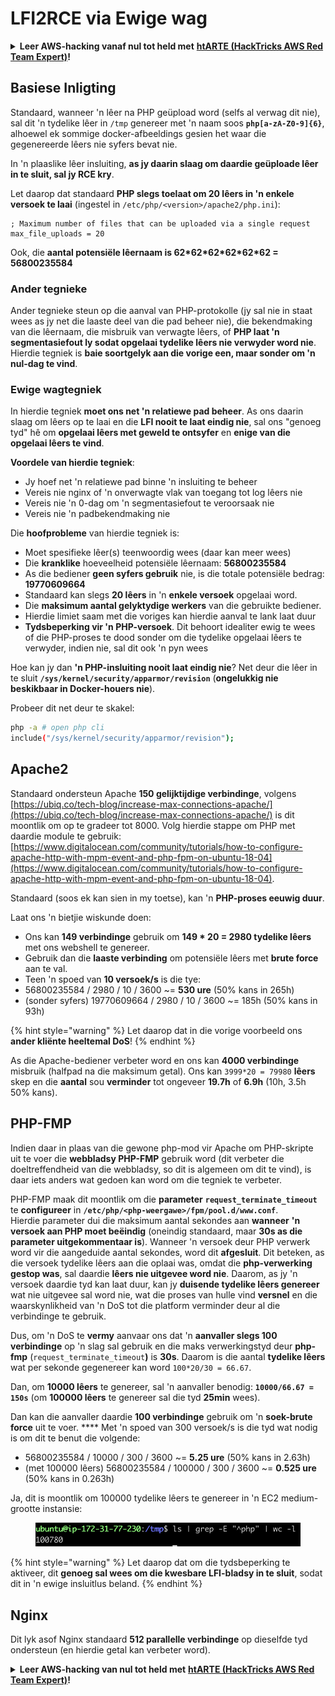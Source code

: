# LFI2RCE via Ewige wag

<details>

<summary><strong>Leer AWS-hacking vanaf nul tot held met</strong> <a href="https://training.hacktricks.xyz/courses/arte"><strong>htARTE (HackTricks AWS Red Team Expert)</strong></a><strong>!</strong></summary>

Ander maniere om HackTricks te ondersteun:

* As jy wil sien dat jou **maatskappy geadverteer word in HackTricks** of **HackTricks aflaai in PDF-formaat** Kontroleer die [**INSKRYWINGSPLANNE**](https://github.com/sponsors/carlospolop)!
* Kry die [**amptelike PEASS & HackTricks swag**](https://peass.creator-spring.com)
* Ontdek [**Die PEASS Familie**](https://opensea.io/collection/the-peass-family), ons versameling van eksklusiewe [**NFT's**](https://opensea.io/collection/the-peass-family)
* **Sluit aan by die** 💬 [**Discord-groep**](https://discord.gg/hRep4RUj7f) of die [**telegram-groep**](https://t.me/peass) of **volg** ons op **Twitter** 🐦 [**@carlospolopm**](https://twitter.com/hacktricks\_live)**.**
* **Deel jou haktruuks deur PR's in te dien by die** [**HackTricks**](https://github.com/carlospolop/hacktricks) en [**HackTricks Cloud**](https://github.com/carlospolop/hacktricks-cloud) github-opslag.

</details>

## Basiese Inligting

Standaard, wanneer 'n lêer na PHP geüpload word (selfs al verwag dit nie), sal dit 'n tydelike lêer in `/tmp` genereer met 'n naam soos **`php[a-zA-Z0-9]{6}`**, alhoewel ek sommige docker-afbeeldings gesien het waar die gegenereerde lêers nie syfers bevat nie.

In 'n plaaslike lêer insluiting, **as jy daarin slaag om daardie geüploade lêer in te sluit, sal jy RCE kry**.

Let daarop dat standaard **PHP slegs toelaat om 20 lêers in 'n enkele versoek te laai** (ingestel in `/etc/php/<version>/apache2/php.ini`):
```
; Maximum number of files that can be uploaded via a single request
max_file_uploads = 20
```
Ook, die **aantal potensiële lêernaam is 62\*62\*62\*62\*62\*62 = 56800235584**

### Ander tegnieke

Ander tegnieke steun op die aanval van PHP-protokolle (jy sal nie in staat wees as jy net die laaste deel van die pad beheer nie), die bekendmaking van die lêernaam, die misbruik van verwagte lêers, of **PHP laat 'n segmentasiefout ly sodat opgelaai tydelike lêers nie verwyder word nie**.\
Hierdie tegniek is **baie soortgelyk aan die vorige een, maar sonder om 'n nul-dag te vind**.

### Ewige wagtegniek

In hierdie tegniek **moet ons net 'n relatiewe pad beheer**. As ons daarin slaag om lêers op te laai en die **LFI nooit te laat eindig nie**, sal ons "genoeg tyd" hê om **opgelaai lêers met geweld te ontsyfer** en **enige van die opgelaai lêers te vind**.

**Voordele van hierdie tegniek**:

* Jy hoef net 'n relatiewe pad binne 'n insluiting te beheer
* Vereis nie nginx of 'n onverwagte vlak van toegang tot log lêers nie
* Vereis nie 'n 0-dag om 'n segmentasiefout te veroorsaak nie
* Vereis nie 'n padbekendmaking nie

Die **hoofprobleme** van hierdie tegniek is:

* Moet spesifieke lêer(s) teenwoordig wees (daar kan meer wees)
* Die **kranklike** hoeveelheid potensiële lêernaam: **56800235584**
* As die bediener **geen syfers gebruik** nie, is die totale potensiële bedrag: **19770609664**
* Standaard kan slegs **20 lêers** in 'n **enkele versoek** opgelaai word.
* Die **maksimum aantal gelyktydige werkers** van die gebruikte bediener.
* Hierdie limiet saam met die voriges kan hierdie aanval te lank laat duur
* **Tydsbeperking vir 'n PHP-versoek**. Dit behoort idealiter ewig te wees of die PHP-proses te dood sonder om die tydelike opgelaai lêers te verwyder, indien nie, sal dit ook 'n pyn wees

Hoe kan jy dan **'n PHP-insluiting nooit laat eindig nie**? Net deur die lêer in te sluit **`/sys/kernel/security/apparmor/revision`** (**ongelukkig nie beskikbaar in Docker-houers nie**).

Probeer dit net deur te skakel:
```bash
php -a # open php cli
include("/sys/kernel/security/apparmor/revision");
```
## Apache2

Standaard ondersteun Apache **150 gelijktijdige verbindinge**, volgens [https://ubiq.co/tech-blog/increase-max-connections-apache/](https://ubiq.co/tech-blog/increase-max-connections-apache/) is dit moontlik om op te gradeer tot 8000. Volg hierdie stappe om PHP met daardie module te gebruik: [https://www.digitalocean.com/community/tutorials/how-to-configure-apache-http-with-mpm-event-and-php-fpm-on-ubuntu-18-04](https://www.digitalocean.com/community/tutorials/how-to-configure-apache-http-with-mpm-event-and-php-fpm-on-ubuntu-18-04).

Standaard (soos ek kan sien in my toetse), kan 'n **PHP-proses eeuwig duur**.

Laat ons 'n bietjie wiskunde doen:

* Ons kan **149 verbindinge** gebruik om **149 \* 20 = 2980 tydelike lêers** met ons webshell te genereer.
* Gebruik dan die **laaste verbinding** om potensiële lêers met **brute force** aan te val.
* Teen 'n spoed van **10 versoek/s** is die tye:
* 56800235584 / 2980 / 10 / 3600 \~= **530 ure** (50% kans in 265h)
* (sonder syfers) 19770609664 / 2980 / 10 / 3600 \~= 185h (50% kans in 93h)

{% hint style="warning" %}
Let daarop dat in die vorige voorbeeld ons **ander kliënte heeltemal DoS**!
{% endhint %}

As die Apache-bediener verbeter word en ons kan **4000 verbindinge** misbruik (halfpad na die maksimum getal). Ons kan `3999*20 = 79980` **lêers** skep en die **aantal** sou **verminder** tot ongeveer **19.7h** of **6.9h** (10h, 3.5h 50% kans).

## PHP-FMP

Indien daar in plaas van die gewone php-mod vir Apache om PHP-skripte uit te voer die **webbladsy PHP-FMP** gebruik word (dit verbeter die doeltreffendheid van die webbladsy, so dit is algemeen om dit te vind), is daar iets anders wat gedoen kan word om die tegniek te verbeter.

PHP-FMP maak dit moontlik om die **parameter** **`request_terminate_timeout`** te **configureer** in **`/etc/php/<php-weergawe>/fpm/pool.d/www.conf`**.\
Hierdie parameter dui die maksimum aantal sekondes aan **wanneer** **'n versoek aan PHP moet beëindig** (oneindig standaard, maar **30s as die parameter uitgekommentaar is**). Wanneer 'n versoek deur PHP verwerk word vir die aangeduide aantal sekondes, word dit **afgesluit**. Dit beteken, as die versoek tydelike lêers aan die oplaai was, omdat die **php-verwerking gestop was**, sal daardie **lêers nie uitgevee word nie**. Daarom, as jy 'n versoek daardie tyd kan laat duur, kan jy **duisende tydelike lêers genereer** wat nie uitgevee sal word nie, wat die proses van hulle vind **versnel** en die waarskynlikheid van 'n DoS tot die platform verminder deur al die verbindinge te gebruik.

Dus, om 'n DoS te **vermy** aanvaar ons dat 'n **aanvaller slegs 100 verbindinge** op 'n slag sal gebruik en die maks verwerkingstyd deur **php-fmp** (`request_terminate_timeout`**)** is **30s**. Daarom is die aantal **tydelike lêers** wat per sekonde gegenereer kan word `100*20/30 = 66.67`.

Dan, om **10000 lêers** te genereer, sal 'n aanvaller benodig: **`10000/66.67 = 150s`** (om **100000 lêers** te genereer sal die tyd **25min** wees).

Dan kan die aanvaller daardie **100 verbindinge** gebruik om 'n **soek-brute force** uit te voer. \*\*\*\* Met 'n spoed van 300 versoek/s is die tyd wat nodig is om dit te benut die volgende:

* 56800235584 / 10000 / 300 / 3600 \~= **5.25 ure** (50% kans in 2.63h)
* (met 100000 lêers) 56800235584 / 100000 / 300 / 3600 \~= **0.525 ure** (50% kans in 0.263h)

Ja, dit is moontlik om 100000 tydelike lêers te genereer in 'n EC2 medium-grootte instansie:

<figure><img src="../../.gitbook/assets/image (240).png" alt=""><figcaption></figcaption></figure>

{% hint style="warning" %}
Let daarop dat om die tydsbeperking te aktiveer, dit **genoeg sal wees om die kwesbare LFI-bladsy in te sluit**, sodat dit in 'n ewige insluitlus beland.
{% endhint %}

## Nginx

Dit lyk asof Nginx standaard **512 parallelle verbindinge** op dieselfde tyd ondersteun (en hierdie getal kan verbeter word).

<details>

<summary><strong>Leer AWS-hacking van nul tot held met</strong> <a href="https://training.hacktricks.xyz/courses/arte"><strong>htARTE (HackTricks AWS Red Team Expert)</strong></a><strong>!</strong></summary>

Ander maniere om HackTricks te ondersteun:

* As jy jou **maatskappy geadverteer wil sien in HackTricks** of **HackTricks in PDF wil aflaai** Kyk na die [**INSKRYWINGSPLANNE**](https://github.com/sponsors/carlospolop)!
* Kry die [**amptelike PEASS & HackTricks swag**](https://peass.creator-spring.com)
* Ontdek [**Die PEASS-familie**](https://opensea.io/collection/the-peass-family), ons versameling eksklusiewe [**NFTs**](https://opensea.io/collection/the-peass-family)
* **Sluit aan by die** 💬 [**Discord-groep**](https://discord.gg/hRep4RUj7f) of die [**telegram-groep**](https://t.me/peass) of **volg** ons op **Twitter** 🐦 [**@carlospolopm**](https://twitter.com/hacktricks\_live)**.**
* **Deel jou haktruuks deur PR's in te dien by die** [**HackTricks**](https://github.com/carlospolop/hacktricks) en [**HackTricks Cloud**](https://github.com/carlospolop/hacktricks-cloud) github-opslag.

</details>
